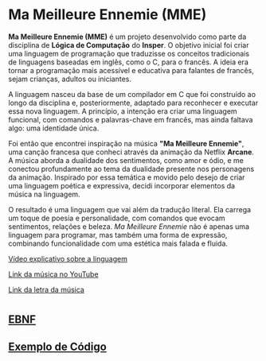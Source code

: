 # Ma Meilleure Ennemie (MME)

**Ma Meilleure Ennemie (MME)** é um projeto desenvolvido como parte da disciplina de **Lógica de Computação** do **Insper**. O objetivo inicial foi criar uma linguagem de programação que traduzisse os conceitos tradicionais de linguagens baseadas em inglês, como o C, para o francês. A ideia era tornar a programação mais acessível e educativa para falantes de francês, sejam crianças, adultos ou iniciantes.

A linguagem nasceu da base de um compilador em C que foi construído ao longo da disciplina e, posteriormente, adaptado para reconhecer e executar essa nova linguagem. A princípio, a intenção era criar uma linguagem funcional, com comandos e palavras-chave em francês, mas ainda faltava algo: uma identidade única.

Foi então que encontrei inspiração na música **"Ma Meilleure Ennemie"**, uma canção francesa que conheci através da animação da Netflix **Arcane**. A música aborda a dualidade dos sentimentos, como amor e ódio, e me conectou profundamente ao tema da dualidade presente nos personagens da animação. Inspirado por essa temática e movido pelo desejo de criar uma linguagem poética e expressiva, decidi incorporar elementos da música na linguagem.

O resultado é uma linguagem que vai além da tradução literal. Ela carrega um toque de poesia e personalidade, com comandos que evocam sentimentos, relações e beleza. *Ma Meilleure Ennemie* não é apenas uma linguagem para programar, mas também uma forma de expressão, combinando funcionalidade com uma estética mais falada e fluida.

[Vídeo explicativo sobre a linguagem]()

[Link da música no YouTube]()

[Link da letra da música]()

#
## [EBNF]()

## [Exemplo de Código]()
